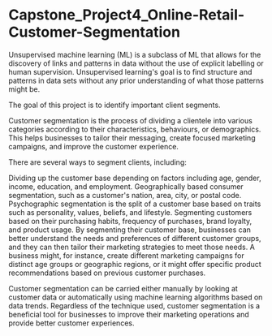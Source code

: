 # Capstone_Project4_Online-Retail-Customer-Segmentation
Unsupervised machine learning (ML) is a subclass of ML that allows for the discovery of links and patterns in data without the use of explicit labelling or human supervision. Unsupervised learning's goal is to find structure and patterns in data sets without any prior understanding of what those patterns might be.

The goal of this project is to identify important client segments.

Customer segmentation is the process of dividing a clientele into various categories according to their characteristics, behaviours, or demographics. This helps businesses to tailor their messaging, create focused marketing campaigns, and improve the customer experience.

There are several ways to segment clients, including:

Dividing up the customer base depending on factors including age, gender, income, education, and employment. Geographically based consumer segmentation, such as a customer's nation, area, city, or postal code. Psychographic segmentation is the split of a customer base based on traits such as personality, values, beliefs, and lifestyle. Segmenting customers based on their purchasing habits, frequency of purchases, brand loyalty, and product usage. By segmenting their customer base, businesses can better understand the needs and preferences of different customer groups, and they can then tailor their marketing strategies to meet those needs. A business might, for instance, create different marketing campaigns for distinct age groups or geographic regions, or it might offer specific product recommendations based on previous customer purchases.

Customer segmentation can be carried either manually by looking at customer data or automatically using machine learning algorithms based on data trends. Regardless of the technique used, customer segmentation is a beneficial tool for businesses to improve their marketing operations and provide better customer experiences.
